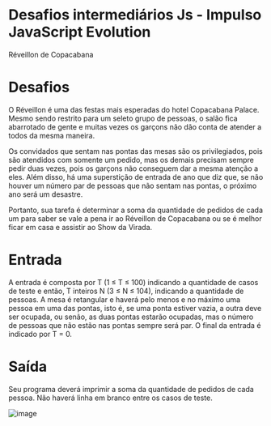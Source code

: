 # Desafios intermediários Js - Impulso JavaScript Evolution

Réveillon de Copacabana

# Desafios 
O Réveillon é uma das festas mais esperadas do hotel Copacabana Palace. Mesmo sendo restrito para um seleto grupo de pessoas, o salão fica abarrotado de gente e muitas vezes os garçons não dão conta de atender a todos da mesma maneira. 

Os convidados que sentam nas pontas das mesas são os privilegiados, pois são atendidos com somente um pedido, mas os demais precisam sempre pedir duas vezes, pois os garçons não conseguem dar a mesma atenção a eles. Além disso, há uma superstição de entrada de ano que diz que, se não houver um número par de pessoas que não sentam nas pontas, o próximo ano será um desastre.

Portanto, sua tarefa é determinar a soma da quantidade de pedidos de cada um para saber se vale a pena ir ao Réveillon de Copacabana ou se é melhor ficar em casa e assistir ao Show da Virada.

# Entrada

A entrada é composta por T (1 ≤ T ≤ 100) indicando a quantidade de casos de teste e então, T inteiros N (3 ≤ N ≤ 104), indicando a quantidade de pessoas. A mesa é retangular e haverá pelo menos e no máximo uma pessoa em uma das pontas, isto é, se uma ponta estiver vazia, a outra deve ser ocupada, ou senão, as duas pontas estarão ocupadas, mas o número de pessoas que não estão nas pontas sempre será par. O final da entrada é indicado por T = 0.

# Saída

Seu programa deverá imprimir a soma da quantidade de pedidos de cada pessoa. Não haverá linha em branco entre os casos de teste.

![image](https://user-images.githubusercontent.com/76081229/175288100-f65af346-0096-4d0e-9254-60048434744f.png)

